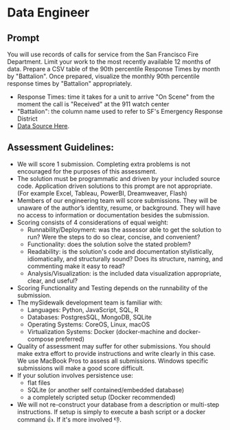 # Data Engineer

## Prompt
You will use records of calls for service from the San Francisco Fire Department. Limit your work to the most recently available 12 months of data. Prepare a CSV table of the 90th percentile Response Times by month by "Battalion". Once prepared, visualize the monthly 90th percentile response times by "Battalion" appropriately.
-  Response Times: time it takes for a unit to arrive "On Scene" from the moment the call is "Received" at the 911 watch center
- "Battalion": the column name used to refer to SF's Emergency Response District
- [Data Source Here](https://data.sfgov.org/Public-Safety/Fire-Department-Calls-for-Service/nuek-vuh3).

## Assessment Guidelines:
* We will score 1 submission. Completing extra problems is not encouraged for the purposes of this assessment.
* The solution must be programmatic and driven by your included source code. Application driven solutions to this prompt are not appropriate. (For example Excel, Tableau, PowerBI, Dreamweaver, Flash)
* Members of our engineering team will score submissions. They will be unaware of the author’s identity, resume, or background. They will have no access to information or documentation besides the submission.
* Scoring consists of 4 considerations of equal weight:
  * Runnability/Deployment: was the assessor able to get the solution to run? Were the steps to do so clear, concise, and convenient?
  * Functionality: does the solution solve the stated problem?
  * Readability: is the solution's code and documentation stylistically, idiomatically, and structurally sound? Does its structure, naming, and commenting make it easy to read?
  * Analysis/Visualization: is the included data visualization appropriate, clear, and useful?
* Scoring Functionality and Testing depends on the runnability of the submission.
* The mySidewalk development team is familiar with:
  * Languages: Python, JavaScript, SQL, R
  * Databases: PostgresSQL, MongoDB, SQLite
  * Operating Systems: CoreOS, Linux, macOS
  * Virtualization Systems: Docker (docker-machine and docker-compose preferred)
* Quality of assessment may suffer for other submissions. You should make extra effort to provide instructions and write clearly in this case. We use MacBook Pros to assess all submissions. Windows specific submissions will make a good score difficult.
* If your solution involves persistence use:
  * flat files
  * SQLite (or another self contained/embedded database)
  * a completely scripted setup (Docker recommended)
* We will not re-construct your database from a description or multi-step instructions. If setup is simply to execute a bash script or a docker command 👍. If it's more involved 👎.
